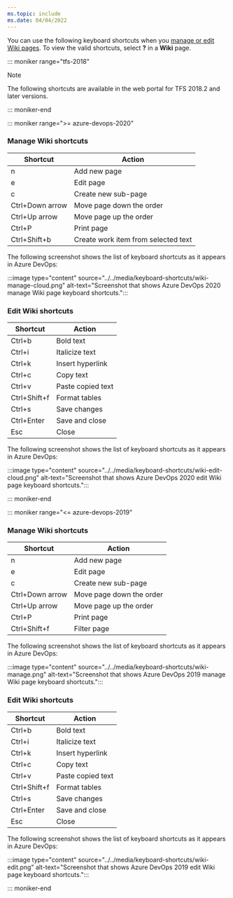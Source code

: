 ```yaml
---
ms.topic: include
ms.date: 04/04/2022
---
```



<a id="wiki-shortcuts"></a>

You can use the following keyboard shortcuts when you [manage or edit Wiki pages](../../project/wiki/add-edit-wiki.md). To view the valid shortcuts, select **?** in a **Wiki** page.

::: moniker range="tfs-2018"

> [!NOTE]  
> The following shortcuts are available in the web portal for TFS 2018.2 and later versions.  

::: moniker-end

::: moniker range=">= azure-devops-2020"

### Manage Wiki shortcuts

|Shortcut|Action|
|---|---|
|n|Add new page|
|e|Edit page|
|c|Create new sub-page|
|Ctrl+Down arrow|Move page down the order|
|Ctrl+Up arrow|Move page up the order|
|Ctrl+P|Print page|
|Ctrl+Shift+b|Create work item from selected text|

The following screenshot shows the list of keyboard shortcuts as it appears in Azure DevOps:

:::image type="content" source="../../media/keyboard-shortcuts/wiki-manage-cloud.png" alt-text="Screenshot that shows Azure DevOps 2020 manage Wiki page keyboard shortcuts.":::

### Edit Wiki shortcuts

|Shortcut|Action|
|---|---|
|Ctrl+b|Bold text|
|Ctrl+i|Italicize text|
|Ctrl+k|Insert hyperlink|
|Ctrl+c|Copy text|
|Ctrl+v|Paste copied text|
|Ctrl+Shift+f|Format tables|
|Ctrl+s|Save changes|
|Ctrl+Enter|Save and close|
|Esc|Close|

The following screenshot shows the list of keyboard shortcuts as it appears in Azure DevOps:

:::image type="content" source="../../media/keyboard-shortcuts/wiki-edit-cloud.png" alt-text="Screenshot that shows Azure DevOps 2020 edit Wiki page keyboard shortcuts.":::

::: moniker-end

::: moniker range="<= azure-devops-2019"

### Manage Wiki shortcuts

|Shortcut|Action|
|---|---|
|n|Add new page|
|e|Edit page|
|c|Create new sub-page|
|Ctrl+Down arrow|Move page down the order|
|Ctrl+Up arrow|Move page up the order|
|Ctrl+P|Print page|
|Ctrl+Shift+f|Filter page|

The following screenshot shows the list of keyboard shortcuts as it appears in Azure DevOps:

:::image type="content" source="../../media/keyboard-shortcuts/wiki-manage.png" alt-text="Screenshot that shows Azure DevOps 2019 manage Wiki page keyboard shortcuts.":::

### Edit Wiki shortcuts

|Shortcut|Action|
|---|---|
|Ctrl+b|Bold text|
|Ctrl+i|Italicize text|
|Ctrl+k|Insert hyperlink|
|Ctrl+c|Copy text|
|Ctrl+v|Paste copied text|
|Ctrl+Shift+f|Format tables|
|Ctrl+s|Save changes|
|Ctrl+Enter|Save and close|
|Esc|Close|

The following screenshot shows the list of keyboard shortcuts as it appears in Azure DevOps:

:::image type="content" source="../../media/keyboard-shortcuts/wiki-edit.png" alt-text="Screenshot that shows Azure DevOps 2019 edit Wiki page keyboard shortcuts.":::

::: moniker-end
